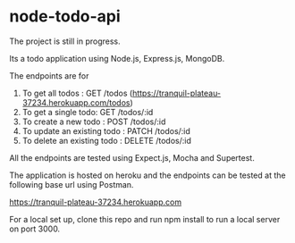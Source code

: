 # node-todo-api

The project is still in progress. 

Its a todo application using Node.js, Express.js, MongoDB. 

The endpoints are for  

1. To get all todos :           GET /todos      (https://tranquil-plateau-37234.herokuapp.com/todos)
2. To get a single todo:        GET /todos/:id 
3. To create a new todo :       POST /todos/:id 
4. To update an existing todo : PATCH /todos/:id
5. To delete an existing todo : DELETE /todos/:id

All the endpoints are tested using Expect.js, Mocha and Supertest.

The application is hosted on heroku and the endpoints can be tested at the following base url using Postman.

https://tranquil-plateau-37234.herokuapp.com 

For a local set up, clone this repo and run npm install to run a local server on port 3000.
